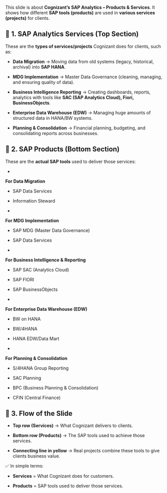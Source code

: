 This slide is about **Cognizant’s SAP Analytics – Products & Services**. It shows how different **SAP tools (products)** are used in **various services (projects)** for clients.
  
## 🔹 1. SAP Analytics Services (Top Section)
 
These are the **types of services/projects** Cognizant does for clients, such as:
 
 
- **Data Migration** → Moving data from old systems (legacy, historical, archival) into **SAP HANA**.
 
- **MDG Implementation** → Master Data Governance (cleaning, managing, and ensuring quality of data).
 
- **Business Intelligence Reporting** → Creating dashboards, reports, analytics with tools like **SAC (SAP Analytics Cloud), Fiori, BusinessObjects**.
 
- **Enterprise Data Warehouse (EDW)** → Managing huge amounts of structured data in HANA/BW systems.
 
- **Planning & Consolidation** → Financial planning, budgeting, and consolidating reports across businesses.
 

  
## 🔹 2. SAP Products (Bottom Section)
 
These are the **actual SAP tools** used to deliver those services:
 
 
-  
**For Data Migration**
 
 
  - SAP Data Services
 
  - Information Steward
 

 
 
-  
**For MDG Implementation**
 
 
  - SAP MDG (Master Data Governance)
 
  - SAP Data Services
 

 
 
-  
**For Business Intelligence & Reporting**
 
 
  - SAP SAC (Analytics Cloud)
 
  - SAP FIORI
 
  - SAP BusinessObjects
 

 
 
-  
**For Enterprise Data Warehouse (EDW)**
 
 
  - BW on HANA
 
  - BW/4HANA
 
  - HANA EDW/Data Mart
 

 
 
-  
**For Planning & Consolidation**
 
 
  - S/4HANA Group Reporting
 
  - SAC Planning
 
  - BPC (Business Planning & Consolidation)
 
  - CFIN (Central Finance)
 

 
 

  
## 🔹 3. Flow of the Slide
 
 
- **Top row (Services)** → What Cognizant delivers to clients.
 
- **Bottom row (Products)** → The SAP tools used to achieve those services.
 
- **Connecting line in yellow** → Real projects combine these tools to give clients business value.
 

  
✅ In simple terms:
 
 
- **Services** = What Cognizant does for customers.
 
- **Products** = SAP tools used to deliver those services.
